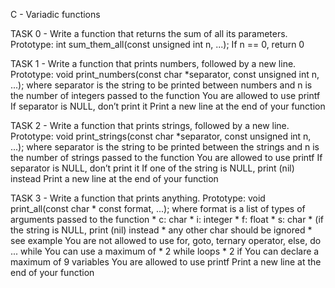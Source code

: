 C - Variadic functions

TASK 0 - Write a function that returns the sum of all its parameters. Prototype: int sum_them_all(const unsigned int n, ...); If n == 0, return 0

TASK 1 - Write a function that prints numbers, followed by a new line. Prototype: void print_numbers(const char *separator, const unsigned int n, ...); where separator is the string to be printed between numbers and n is the number of integers passed to the function You are allowed to use printf If separator is NULL, don’t print it Print a new line at the end of your function

TASK 2 - Write a function that prints strings, followed by a new line. Prototype: void print_strings(const char *separator, const unsigned int n, ...); where separator is the string to be printed between the strings and n is the number of strings passed to the function You are allowed to use printf If separator is NULL, don’t print it If one of the string is NULL, print (nil) instead Print a new line at the end of your function

TASK 3 - Write a function that prints anything. Prototype: void print_all(const char * const format, ...); where format is a list of types of arguments passed to the function * c: char * i: integer * f: float * s: char * (if the string is NULL, print (nil) instead * any other char should be ignored * see example You are not allowed to use for, goto, ternary operator, else, do ... while You can use a maximum of * 2 while loops * 2 if You can declare a maximum of 9 variables You are allowed to use printf Print a new line at the end of your function
